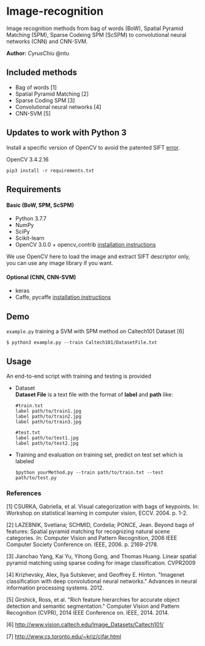 # Image-recognition
Image recognition methods from bag of words (BoW), Spatial Pyramid Matching (SPM), Sparse Codeing SPM (ScSPM) to convolutional neural networks (CNN) and CNN-SVM.

**Author:** *CyrusChiu* @ntu

## Included methods
-   Bag of words [1]
-   Spatial Pyramid Matching [2]
-   Sparse Coding SPM [3]
-   Convolutional neural networks [4]
-   CNN-SVM [5]

## Updates to work with Python 3
Install a specific version of OpenCV to avoid the patented SIFT [error](https://stackoverflow.com/questions/52305578/sift-cv2-xfeatures2d-sift-create-not-working-even-though-have-contrib-instal
).

OpenCV 3.4.2.16

```
pip3 install -r requirements.txt
```

## Requirements
#### Basic (BoW, SPM, ScSPM)
-   Python 3.7.7
-   NumPy
-   SciPy
-   Scikit-learn
-   OpenCV 3.0.0 + opencv_contrib [installation instructions](http://www.pyimagesearch.com/2015/06/22/install-opencv-3-0-and-python-2-7-on-ubuntu/)  

We use OpenCV here to load the image and extract SIFT descriptor only, you can use any image library if you want.
#### Optional (CNN, CNN-SVM)
-   keras
-   Caffe, pycaffe [installation instructions](http://caffe.berkeleyvision.org/installation.html)  

## Demo
`example.py` training a SVM with SPM method on Caltech101 Dataset [6]

```
$ python3 example.py --train Caltech101/DatasetFile.txt
```


## Usage
An end-to-end script with training and testing is provided

- Dataset  
**Dataset File** is a text file with the format of  **label** and **path** like:

  ```
  #train.txt
  label path/to/train1.jpg  
  label path/to/train2.jpg  
  label path/to/train3.jpg  
  ```
  ```
  #test.txt
  label path/to/test1.jpg
  label path/to/test2.jpg
  ```

- Training and evaluation on training set, predict on test set which is labeled 
  
  ```
  $python yourMethod.py --train path/to/train.txt --test path/to/test.py
  ```
  
  
  
### References
[1] CSURKA, Gabriella, et al. Visual categorization with bags of keypoints. In: Workshop on statistical learning in computer vision, ECCV. 2004. p. 1-2.

[2] LAZEBNIK, Svetlana; SCHMID, Cordelia; PONCE, Jean. Beyond bags of features: Spatial pyramid matching for recognizing natural scene categories. In: Computer Vision and Pattern Recognition, 2006 IEEE Computer Society Conference on. IEEE, 2006. p. 2169-2178.

[3] Jianchao Yang, Kai Yu, Yihong Gong, and Thomas Huang. Linear spatial pyramid matching using sparse coding for image classification. CVPR2009

[4] Krizhevsky, Alex, Ilya Sutskever, and Geoffrey E. Hinton. "Imagenet classification with deep convolutional neural networks." Advances in neural information processing systems. 2012.

[5] Girshick, Ross, et al. "Rich feature hierarchies for accurate object detection and semantic segmentation." Computer Vision and Pattern Recognition (CVPR), 2014 IEEE Conference on. IEEE, 2014.
2014.

[6] http://www.vision.caltech.edu/Image_Datasets/Caltech101/

[7] http://www.cs.toronto.edu/~kriz/cifar.html

